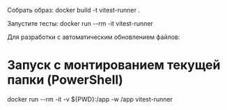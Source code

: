 Собрать образ:
docker build -t vitest-runner .

Запустите тесты:
docker run --rm -it vitest-runner

Для разработки с автоматическим обновлением файлов:
# Запуск с монтированием текущей папки (PowerShell)
docker run --rm -it -v ${PWD}:/app -w /app vitest-runner